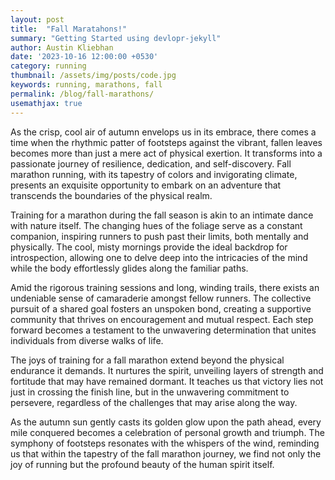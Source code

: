 ```yaml
---
layout: post
title:  "Fall Maratahons!"
summary: "Getting Started using devlopr-jekyll"
author: Austin Kliebhan
date: '2023-10-16 12:00:00 +0530'
category: running
thumbnail: /assets/img/posts/code.jpg
keywords: running, marathons, fall
permalink: /blog/fall-marathons/
usemathjax: true
---
```


As the crisp, cool air of autumn envelops us in its embrace, there comes a time when the rhythmic patter of footsteps against the vibrant, fallen leaves becomes more than just a mere act of physical exertion. It transforms into a passionate journey of resilience, dedication, and self-discovery. Fall marathon running, with its tapestry of colors and invigorating climate, presents an exquisite opportunity to embark on an adventure that transcends the boundaries of the physical realm.

Training for a marathon during the fall season is akin to an intimate dance with nature itself. The changing hues of the foliage serve as a constant companion, inspiring runners to push past their limits, both mentally and physically. The cool, misty mornings provide the ideal backdrop for introspection, allowing one to delve deep into the intricacies of the mind while the body effortlessly glides along the familiar paths.

Amid the rigorous training sessions and long, winding trails, there exists an undeniable sense of camaraderie amongst fellow runners. The collective pursuit of a shared goal fosters an unspoken bond, creating a supportive community that thrives on encouragement and mutual respect. Each step forward becomes a testament to the unwavering determination that unites individuals from diverse walks of life.

The joys of training for a fall marathon extend beyond the physical endurance it demands. It nurtures the spirit, unveiling layers of strength and fortitude that may have remained dormant. It teaches us that victory lies not just in crossing the finish line, but in the unwavering commitment to persevere, regardless of the challenges that may arise along the way.

As the autumn sun gently casts its golden glow upon the path ahead, every mile conquered becomes a celebration of personal growth and triumph. The symphony of footsteps resonates with the whispers of the wind, reminding us that within the tapestry of the fall marathon journey, we find not only the joy of running but the profound beauty of the human spirit itself.